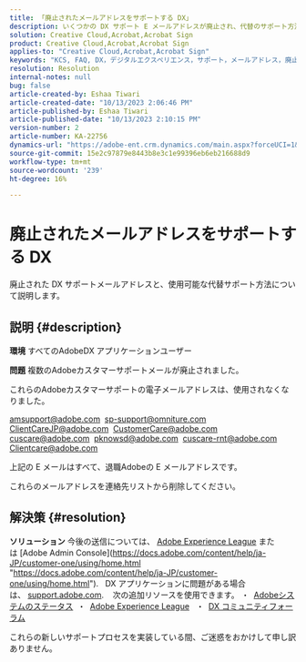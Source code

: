 ```yaml
---
title: 「廃止されたメールアドレスをサポートする DX」
description: いくつかの DX サポート E メールアドレスが廃止され、代替のサポート方法が利用可能になりました。
solution: Creative Cloud,Acrobat,Acrobat Sign
product: Creative Cloud,Acrobat,Acrobat Sign
applies-to: "Creative Cloud,Acrobat,Acrobat Sign"
keywords: "KCS, FAQ, DX，デジタルエクスペリエンス，サポート，メールアドレス，廃止， Adobe Creative Cloud, Adobe Acrobat, Adobe Acrobat Sign"
resolution: Resolution
internal-notes: null
bug: false
article-created-by: Eshaa Tiwari
article-created-date: "10/13/2023 2:06:46 PM"
article-published-by: Eshaa Tiwari
article-published-date: "10/13/2023 2:10:15 PM"
version-number: 2
article-number: KA-22756
dynamics-url: "https://adobe-ent.crm.dynamics.com/main.aspx?forceUCI=1&pagetype=entityrecord&etn=knowledgearticle&id=77fd1ebe-d169-ee11-9ae7-6045bd006a22"
source-git-commit: 15e2c97879e8443b8e3c1e99396eb6eb216688d9
workflow-type: tm+mt
source-wordcount: '239'
ht-degree: 16%

---
```


# 廃止されたメールアドレスをサポートする DX


廃止された DX サポートメールアドレスと、使用可能な代替サポート方法について説明します。

## 説明 {#description}


<b>環境</b>
すべてのAdobeDX アプリケーションユーザー

<b>問題</b>
複数のAdobeカスタマーサポートメールが廃止されました。

これらのAdobeカスタマーサポートの電子メールアドレスは、使用されなくなりました。

[amsupport@adobe.com](mailto:amsupport@adobe.com) 
[sp-support@omniture.com](mailto:sp-support@omniture.com) 
[ClientCareJP@adobe.com](mailto:ClientCareJP@adobe.com) 
[CustomerCare@adobe.com](mailto:CustomerCare@adobe.com) 
[cuscare@adobe.com](mailto:cuscare@adobe.com) 
[pknowsd@adobe.com](mailto:pknowsd@adobe.com) 
[cuscare-rnt@adobe.com](mailto:cuscare-rnt@adobe.com) 
[Clientcare@adobe.com](mailto:Clientcare@adobe.com)

上記の E メールはすべて、退職Adobeの E メールアドレスです。

これらのメールアドレスを連絡先リストから削除してください。




## 解決策 {#resolution}


<b>ソリューション</b>
今後の送信については、 [Adobe Experience League](https://experienceleague.adobe.com/?support-solution=General&amp;amp;support-tab=home#support "https://experienceleague.adobe.com/?support-solution=General&amp;amp;support-tab=home#support") または [Adobe Admin Console](https://docs.adobe.com/content/help/ja-JP/customer-one/using/home.html "https://docs.adobe.com/content/help/ja-JP/customer-one/using/home.html").
 
DX アプリケーションに問題がある場合は、 [support.adobe.com](https://helpx.adobe.com/jp/support.html "http://support.adobe.com/").
  
次の追加リソースを使用できます。 ・  [Adobeシステムのステータス](https://status.adobe.com/ja "https://status.adobe.com/ja") 
・  [Adobe Experience League](https://experienceleague.adobe.com/?support-solution=General&amp;lang=ja#support "https://experienceleague.adobe.com/?support-solution=General&amp;lang=ja#support")  
・  [DX コミュニティフォーラム](https://experienceleaguecommunities.adobe.com/?profile.language=ja "https://experienceleaguecommunities.adobe.com/?profile.language=ja")

これらの新しいサポートプロセスを実装している間、ご迷惑をおかけして申し訳ありません。
